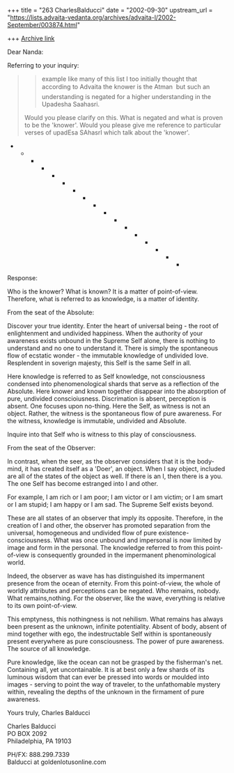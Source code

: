 +++
title = "263 CharlesBalducci"
date = "2002-09-30"
upstream_url = "https://lists.advaita-vedanta.org/archives/advaita-l/2002-September/003874.html"

+++
[Archive link](https://lists.advaita-vedanta.org/archives/advaita-l/2002-September/003874.html)

Dear Nanda:

Referring to your inquiry:

> > example like many of this
> > list I too initially thought that according to
> > Advaita the knower is the
> > Atman  but such an understanding is negated for a
> > higher understanding in
> > the Upadesha Saahasri.
>
>Would you please clarify on this. What is negated and
>what is proven to be the 'knower'. Would you please
>give me reference to particular verses of upadEsa
>SAhasrI which talk about the 'knower'.

+ + + + + + + + + + + + + + + + + 

Response:

Who is the knower? What is known? 
It is a matter of point-of-view.
Therefore, what is referred to as knowledge, is a
matter of identity.

From the seat of the Absolute:

Discover your true identity. Enter the heart of
universal being - the root of enlightenment and
undivided happiness. When the authority of your
awareness exists unbound in the Supreme Self alone,
there is nothing to understand and no one to understand
it. There is simply the spontaneous flow of ecstatic
wonder - the immutable knowledge of undivided love.
Resplendent in soverign majesty, this Self is the same
Self in all.  

Here knowledge is referred to as Self knowledge, not
consciousness condensed into phenomenological shards
that serve as a reflection of the Absolute.  Here
knower and known together disappear into the absorption
of pure, undivided conscioiusness. Discrimation is
absent, perception is absent. One focuses upon
no-thing. Here the Self, as witness is not an object.
Rather, the witness is the spontaneous flow of pure
awareness. For the witness, knowledge is immutable,
undivided and Absolute.

Inquire into that Self who is witness to this play of
consciousness.  

From the seat of the Observer:

In contrast, when the seer, as the observer considers
that it is the body-mind, it has created itself as a
'Doer', an object. When I say object, included are all
of the states of the object as well. If there is an I,
then there is a you. The one Self has become estranged
into I and other. 

For example, I am rich or I am poor; I am victor or I
am victim; or I am smart or I am stupid; I am happy or
I am sad. The Supreme Self exists beyond.

These are all states of an observer that imply its
opposite. 
Therefore, in the creation of I and other, the observer
has promoted separation from the universal, homogeneous
and undivided flow of pure existence-consciousness.
What was once unbound and impersonal is now limited by
image and form in the personal. The knowledge referred
to from this point-of-view is consequently grounded in
the impermanent phenominological world. 

Indeed, the observer as wave has has distinguished its
impermanent presence from the ocean of eternity. From
this point-of-view, the whole of worldly attributes and
perceptions can be negated. Who remains, nobody. What
remains,nothing. For the observer, like the wave,
everything is relative to its own point-of-view.

This emptyness, this nothingness is not nehilism. What
remains has always been present as the unknown,
infinite potentiality. Absent of body, absent of mind
together with ego, the indestructable Self within is
spontaneously present everywhere as pure consciousness.
The power of pure awareness. The source of all
knowledge. 

Pure knowledge, like the ocean can not be grasped by
the fisherman's net. Containing all, yet uncontainable.
It is at best only a few shards of its luminous wisdom
that can ever be pressed into words or moulded into
images - serving to point the way of traveler, to the
unfathomable mystery within, revealing the depths of
the unknown in the firmament of pure awareness. 



Yours truly,
Charles Balducci




Charles Balducci     
PO BOX 2092  
Philadelphia, PA  19103     

PH/FX:  888.299.7339    
Balducci at goldenlotusonline.com     

